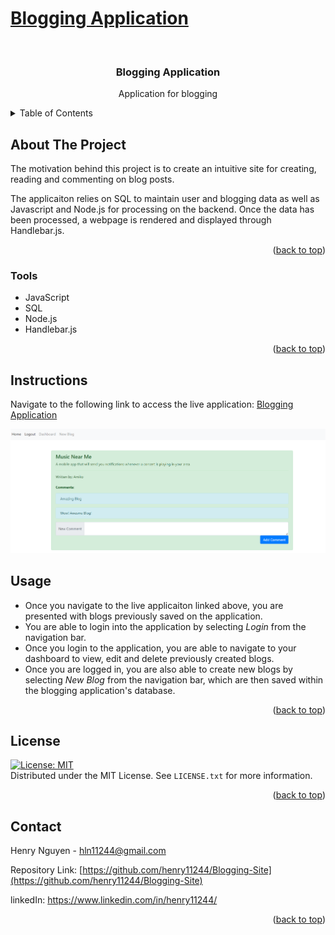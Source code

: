 # [Blogging Application](https://blogging-site-henry.herokuapp.com/)


 
<div id="top"></div>

<br />
<div align="center">


<h3 align="center">Blogging Application</h3>

  <p align="center">
    Application for blogging
    <br />
  </p>
</div>

<details>
  <summary>Table of Contents</summary>
  <ol>
    <li><a href="#about-the-project">About The Project</a></li>
    <li><a href="#tools">Tools</a></li>
    <li><a href="#instructions">Instructions</a></li>
    <li><a href="#usage">Usage</a></li>
    <li><a href="#license">License</a></li>
    <li><a href="#contact">Contact</a></li>
  </ol>
</details>

## About The Project

The motivation behind this project is to create an intuitive site for creating, reading and commenting on blog posts. 

The applicaiton relies on SQL to maintain user and blogging data as well as Javascript and Node.js for processing on the backend. Once the data has been processed, a webpage is rendered and displayed through Handlebar.js.

<p align="right">(<a href="#top">back to top</a>)</p>

### Tools

* JavaScript
* SQL
* Node.js
* Handlebar.js


<p align="right">(<a href="#top">back to top</a>)</p>

## Instructions

Navigate to the following link to access the live application: [Blogging Application](https://blogging-site-henry.herokuapp.com/)

<img src = 'img/BloggingImg1.png'>

## Usage

* Once you navigate to the live applicaiton linked above, you are presented with blogs previously saved on the application.
* You are able to login into the application by selecting <i>Login</i> from the navigation bar. 
* Once you login to the application, you are able to navigate to your dashboard to view, edit and delete previously created blogs.
* Once you are logged in, you are also able to create new blogs by selecting <i>New Blog</i> from the navigation bar, which are then saved within the blogging application's database.

<p align="right">(<a href="#top">back to top</a>)</p>

## License

[![License: MIT](https://img.shields.io/badge/License-MIT-yellow.svg)](https://opensource.org/licenses/MIT)
<br>Distributed under the MIT License. See `LICENSE.txt` for more information.

<p align="right">(<a href="#top">back to top</a>)</p>

## Contact

Henry Nguyen -  hln11244@gmail.com

Repository Link: [https://github.com/henry11244/Blogging-Site](https://github.com/henry11244/Blogging-Site)

linkedIn: https://www.linkedin.com/in/henry11244/

<p align="right">(<a href="#top">back to top</a>)</p>


